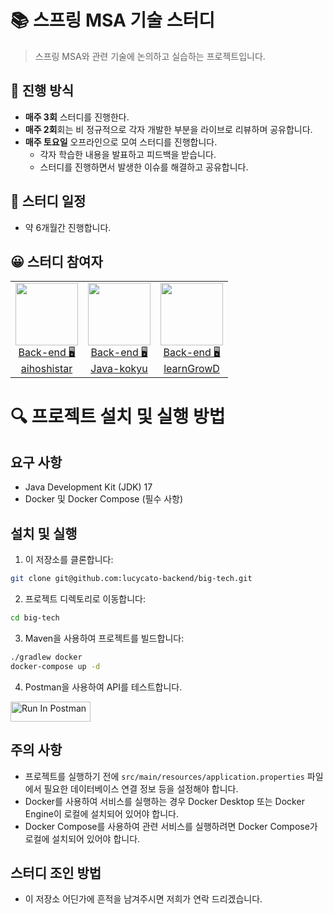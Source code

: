 # 📚 스프링 MSA 기술 스터디

> 스프링 MSA와 관련 기술에 논의하고 실습하는 프로젝트입니다.

## 📒 진행 방식

- **매주 3회** 스터디를 진행한다.
- **매주 2회**회는 비 정규적으로 각자 개발한 부분을 라이브로 리뷰하며 공유합니다.
- **매주 토요일** 오프라인으로 모여 스터디를 진행합니다.
    - 각자 학습한 내용을 발표하고 피드백을 받습니다.
    - 스터디를 진행하면서 발생한 이슈를 해결하고 공유합니다.

## 📅 스터디 일정

- 약 6개월간 진행합니다.

## 😀 스터디 참여자

<table>

<tr>
  <td align=center>
  <a href="https://github.com/aihoshistar">
  <img src="https://avatars.githubusercontent.com/u/45850400?v=4" width="100px"  />
  <br/>
  Back-end 🖥
  <br/>
  aihoshistar
  </a>
  </td>

  <td align=center>
  <a href="https://github.com/Java-kokyu">
  <img src="https://avatars.githubusercontent.com/u/85613861?v=4" width="100px"  />
  <br/>
  Back-end 🖥
  <br/>
  Java-kokyu
  </a>
  </td>

  <td align=center>
  <a href="https://github.com/learnGrowD">
  <img src="https://avatars.githubusercontent.com/u/104897960?v=4" width="100px"  />
  <br/>
  Back-end 🖥
  <br/>
  learnGrowD
  </a>
  </td>
</tr>
</table>

# 🔍 프로젝트 설치 및 실행 방법

## 요구 사항

- Java Development Kit (JDK) 17
- Docker 및 Docker Compose (필수 사항)

## 설치 및 실행

1. 이 저장소를 클론합니다:

```bash
git clone git@github.com:lucycato-backend/big-tech.git
```

2. 프로젝트 디렉토리로 이동합니다:

```bash
cd big-tech
```

3. Maven을 사용하여 프로젝트를 빌드합니다:

```bash
./gradlew docker
docker-compose up -d
```

4. Postman을 사용하여 API를 테스트합니다.

[<img src="https://run.pstmn.io/button.svg" alt="Run In Postman" style="width: 128px; height: 32px;">](https://god.gw.postman.com/run-collection/11284346-749022bb-df2b-4deb-bfb7-3c0c2cd247a8?action=collection%2Ffork&source=rip_markdown&collection-url=entityId%3D11284346-749022bb-df2b-4deb-bfb7-3c0c2cd247a8%26entityType%3Dcollection%26workspaceId%3Dfd9e4cc7-7ad5-4b10-a541-37c9f79e5c66)

## 주의 사항

- 프로젝트를 실행하기 전에 `src/main/resources/application.properties` 파일에서 필요한 데이터베이스 연결 정보 등을 설정해야 합니다.
- Docker를 사용하여 서비스를 실행하는 경우 Docker Desktop 또는 Docker Engine이 로컬에 설치되어 있어야 합니다.
- Docker Compose를 사용하여 관련 서비스를 실행하려면 Docker Compose가 로컬에 설치되어 있어야 합니다.

## 스터디 조인 방법

- 이 저장소 어딘가에 흔적을 남겨주시면 저희가 연락 드리겠습니다.
